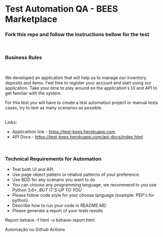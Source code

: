 # Test Automation QA - BEES Marketplace

### Fork this repo and follow the instructions bellow for the test 
<BR>

### Business Rules

<br>

We developed an application that will help us to manage our inventory, deposits and items. Feel free to register your account and start using our application.
Take your time to play around on the application's UI and API to get familiar with the system.

For this test you will have to create a test automation project or manual tests cases, try to test as
many scenarios as possible.


<br>
Links:

* Applicattion link - https://test-bees.herokuapp.com
* API Docs - https://test-bees.herokuapp.com/api-docs/index.html 

<BR>

### Technical Requirements for Automation
- Test both UI and API 
- Use page object pattern or relative patterns of your preference.
- Use BDD for any scenario you want to do
- You can choose any programming language, we recommend to you use Python 3.6+,  *BUT IT'S UP TO YOU*
- Please follow code style for your choose language (example: PEP's for python).
- Describe how to run your code in README.MD
- Please generate a report of your tests results

  
Report
behave -f html -o behave-report.html

Automação no Github Actions

